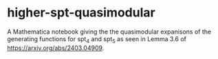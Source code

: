 # higher-spt-quasimodular
A Mathematica notebook giving the the quasimodular expanisons of the generating functions for $\text{spt}_4$ and $\text{spt}_5$ as seen in Lemma 3.6 of https://arxiv.org/abs/2403.04909.
